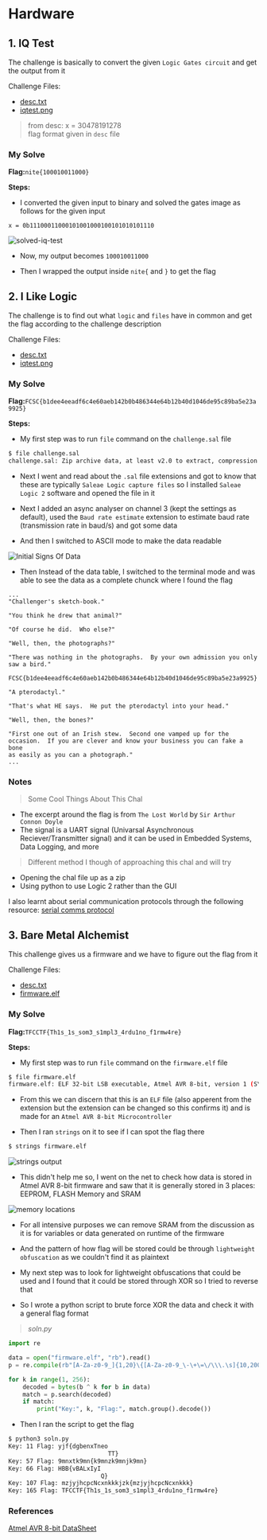 # Hardware

## 1. IQ Test
The challenge is basically to convert the given `Logic Gates circuit` and get the output from it

Challenge Files:
- [desc.txt](./iq-test/desc.txt)
- [iqtest.png](./iq-test/iqtest.png)

> from desc: x = 30478191278\
> flag format given in `desc` file

### My Solve

**Flag:**`nite{100010011000}`

**Steps:**
- I converted the given input to binary and solved the gates image as follows for the given input

```text
x = 0b11100011000101001000100101010101110
```

![solved-iq-test](./iq-test/sol.png "solved-iq-test")

- Now, my output becomes `100010011000`

- Then I wrapped the output inside `nite{` and `}` to get the flag

## 2. I Like Logic
The challenge is to find out what `logic` and `files` have in common and get the flag according to the challenge description

Challenge Files:
- [desc.txt](./i_like_logic/desc.txt)
- [iqtest.png](./i_like_logic/challenge.sal)

### My Solve

**Flag:**`FCSC{b1dee4eeadf6c4e60aeb142b0b486344e64b12b40d1046de95c89ba5e23a9925}`

**Steps:**
- My first step was to run `file` command on the `challenge.sal` file

```bash
$ file challenge.sal
challenge.sal: Zip archive data, at least v2.0 to extract, compression method=deflate
```

- Next I went and read about the `.sal` file extensions and got to know that these are typically `Saleae Logic capture files` so I installed `Saleae Logic 2` software and opened the file in it

- Next I added an async analyser on channel 3 (kept the settings as default), used the `Baud rate estimate` extension to estimate baud rate (transmission rate in baud/s) and got some data

- And then I switched to ASCII mode to make the data readable

![Initial Signs Of Data](./i_like_logic/initial_signs_of_data.png "Initial Signs Of Data")

- Then Instead of the data table, I switched to the terminal mode and was able to see the data as a complete chunck where I found the flag

```text
...
"Challenger's sketch-book."

"You think he drew that animal?"

"Of course he did.  Who else?"

"Well, then, the photographs?"

"There was nothing in the photographs.  By your own admission you only
saw a bird."

FCSC{b1dee4eeadf6c4e60aeb142b0b486344e64b12b40d1046de95c89ba5e23a9925}

"A pterodactyl."

"That's what HE says.  He put the pterodactyl into your head."

"Well, then, the bones?"

"First one out of an Irish stew.  Second one vamped up for the
occasion.  If you are clever and know your business you can fake a bone
as easily as you can a photograph."
...
```

### Notes

> Some Cool Things About This Chal

- The excerpt around the flag is from `The Lost World` by `Sir Arthur Connon Doyle`
- The signal is a UART signal (Univarsal Asynchronous Reciever/Transmitter signal) and it can be used in Embedded Systems, Data Logging, and more

> Different method I though of approaching this chal and will try 

- Opening the chal file up as a zip 
- Using python to use Logic 2 rather than the GUI

I also learnt about serial communication protocols through the following resource: [serial comms protocol](https://www.youtube.com/watch?v=IyGwvGzrqp8)

## 3. Bare Metal Alchemist
This challenge gives us a firmware and we have to figure out the flag from it

Challenge Files:
- [desc.txt](./bare-metal-alchemist/desc.txt)
- [firmware.elf](./bare-metal-alchemist/firmware.elf)

### My Solve

**Flag:**`TFCCTF{Th1s_1s_som3_s1mpl3_4rdu1no_f1rmw4re}`

**Steps:**
- My first step was to run `file` command on the `firmware.elf` file

```bash
$ file firmware.elf
firmware.elf: ELF 32-bit LSB executable, Atmel AVR 8-bit, version 1 (SYSV), statically linked, with debug_info, not stripped
```

- From this we can discern that this is an `ELF` file (also apperent from the extension but the extension can be changed so this confirms it) and is made for an `Atmel AVR 8-bit Microcontroller`

- Then I ran `strings` on it to see if I can spot the flag there

```bash
$ strings firmware.elf
```

![strings output](./bare-metal-alchemist/strings.png "strings output")

- This didn't help me so, I went on the net to check how data is stored in Atmel AVR 8-bit firmware and saw that it is generally stored in 3 places: EEPROM, FLASH Memory and SRAM

![memory locations](./bare-metal-alchemist/memlocations.png "memory locations")

- For all intensive purposes we can remove SRAM from the discussion as it is for variables or data generated on runtime of the firmware

- And the pattern of how flag will be stored could be through `lightweight obfuscation` as we couldn't find it as plaintext

- My next step was to look for lightweight obfuscations that could be used and I found that it could be stored through XOR so I tried to reverse that

- So I wrote a python script to brute force XOR the data and check it with a general flag format

> _soln.py_
```python
import re

data = open("firmware.elf", "rb").read()
p = re.compile(rb"[A-Za-z0-9_]{1,20}\{[A-Za-z0-9_\-\+\=\/\\\.\s]{10,200}\}")

for k in range(1, 256):
    decoded = bytes(b ^ k for b in data)
    match = p.search(decoded)
    if match:
        print("Key:", k, "Flag:", match.group().decode())
```

- Then I ran the script to get the flag

```bash
$ python3 soln.py
Key: 11 Flag: yjf{dgbenxTneo
                            TT}
Key: 57 Flag: 9mnxtk9mn{k9mnzk9mnjk9mn}
Key: 66 Flag: HBB{vBALxIyI
                          Q}
Key: 107 Flag: mzjyjhcpcNcxnkkkjzk{mzjyjhcpcNcxnkkk}
Key: 165 Flag: TFCCTF{Th1s_1s_som3_s1mpl3_4rdu1no_f1rmw4re}
```

### References

[Atmel AVR 8-bit DataSheet](https://ww1.microchip.com/downloads/en/DeviceDoc/en590320.pdf)

